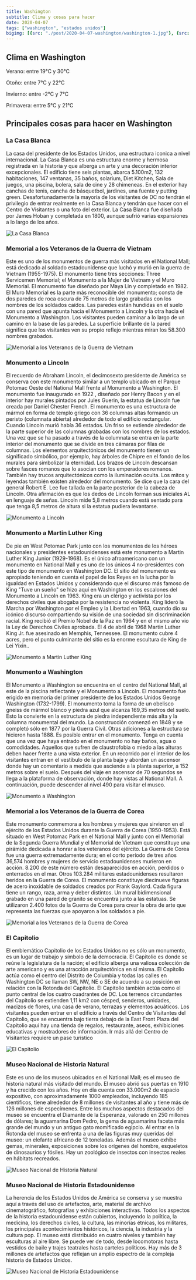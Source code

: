 ```yaml
---
title: Washington 
subtitle: Clima y cosas para hacer
date: 2020-04-07
tags: ["washington", "estados unidos"]
bigimg: [{src: "./post/2020-04-07-washington/washington-1.jpg"}, {src: "./post/2020-04-07-washington/washington-2.jpg"}, {src: "./post/2020-04-07-washington/washington-3.jpg"}]
---
```

 
## Clima en Washington
Verano: entre 19°C y 30°C
 
Otoño: entre 7°C y 22°C
 
Invierno: entre -2°C y 7°C
 
Primavera: entre 5°C y 21°C
 
## Principales cosas para hacer en Washington
 
### La Casa Blanca
La casa del presidente de los Estados Unidos, una estructura iconica a nivel internacional. La Casa Blanca es una estructura enorme y hermosa registrada en la historia y que alberga un arte y una decoración interior excepcionales. El edificio tiene seis plantas, abarca 5.100m2, 132 habitaciones, 147 ventanas, 35 baños, solarium, Diet Kitchen, Sala de juegos, una piscina, bolera, sala de cine y 28 chimeneas. En el exterior hay canchas de tenis, cancha de básquetbol, jardines, una fuente y putting green. Desafortunadamente la mayoría de los visitantes de DC no tendrán el privilegio de entrar realmente en la Casa Blanca y tendrán que hacer con el Centro de Visitantes o una foto del exterior. La Casa Blanca fue diseñada por James Hoban y completada en 1800, aunque sufrió varias expansiones a lo largo de los años.
 
![La Casa Blanca](./washington-la-casa-blanca.jpg)
 
### Memorial a los Veteranos de la Guerra de Vietnam
Este es uno de los monumentos de guerra más visitados en el National Mall; está dedicado al soldado estadounidense que luchó y murió en la guerra de Vietnam (1955-1975). El monumento tiene tres secciones: Three Servicemen Memorial; el Monumento a la Mujer de Vietnam y el Muro Memorial. El monumento fue diseñado por Maya Lin y completado en 1982.
El Muro Memorial es la parte más reconocible del monumento; consta de dos paredes de roca oscura de 75 metros de largo grabadas con los nombres de los soldados caídos. Las paredes están hundidas en el suelo con una pared que apunta hacia el Monumento a Lincoln y la otra hacia el Monumento a Washington. Los visitantes pueden caminar a lo largo de un camino en la base de las paredes. La superficie brillante de la pared significa que los visitantes ven su propio reflejo mientras miran los 58.300 nombres grabados. 
 
 
![Memorial a los Veteranos de la Guerra de Vietnam](./washington-memorial-a-los-veteranos-de-vietnam.jpg)
 
### Monumento a Lincoln
El recuerdo de Abraham Lincoln, el decimosexto presidente de América se conserva con este monumento similar a un templo ubicado en el Parque Potomac Oeste del National Mall frente al Monumento a Washington. El monumento fue inaugurado en 1922 , diseñado por Henry Bacon y en el interior hay murales pintados por Jules Guerin, la estatua de Lincoln fue creada por Daniel Chester French. El monumento es una estructura de mármol en forma de templo griego con 36 columnas altas formando un peristo (columnata abierta) alrededor de todo el edificio rectangular. Cuando Lincoln murió había 36 estados. Un friso se extiende alrededor de la parte superior de las columnas grabadas con los nombres de los estados. Una vez que se ha pasado a través de la columnata se entra en la parte interior del monumento que se divide en tres cámaras por filas de columnas.
Los elementos arquitectónicos del monumento tienen un significado simbólico, por ejemplo, hay árboles de Chipre en el fondo de los murales para simbolizar la eternidad. Los brazos de Lincoln descansan sobre fasces romanos  que lo asocian con los emperadores romanos. También hay trucos arquitectónicos como la iluminación oculta. Los mitos y leyendas también existen alrededor del monumento. Se dice que la cara del general Robert E. Lee fue tallada en la parte posterior de la cabeza de Lincoln. Otra afirmación es que los dedos de Lincoln forman sus iniciales AL en lenguaje de señas. Lincoln mide 5,8 metros cuando está sentado para que tenga 8,5 metros de altura si la estatua pudiera levantarse.
 
 
![Monumento a Lincoln](./washington-monumento-a-lincoln.jpg)
 
### Monumento a Martin Luther King
De pie en West Potomac Park junto con los monumentos de los héroes nacionales y presidentes estadounidenses está este monumento a Martin Luther King Junior (1929-1968). Es el único afroamericano con un monumento en  National Mall y es uno de los únicos 4 no-presidentes con este tipo de monumento en Washington DC. El sitio del monumento es apropiado teniendo en cuenta el papel de los Reyes en la lucha por la igualdad en Estados Unidos y considerando que el discurso más famoso de King "Tuve un sueño" se hizo aquí en Washington en los escalones del Monumento a Lincoln en 1963.
King era un clérigo y activista por los derechos civiles que abogaba por la resistencia no violenta. King lideró la Marcha por Washington por el Empleo y la Libertad en 1963, cuando dio su icónico discurso compartiendo su visión de una sociedad sin discriminación racial. King recibió el Premio Nobel de la Paz en 1964 y en el mismo año vio la Ley de Derechos Civiles aprobada. El 4 de abril de 1968 Martin Luther King Jr. fue asesinado en Memphis, Tennessee.
El monumento cubre 4 acres, pero el punto culminante del sitio es la enorme escultura de King de Lei Yixin..
 
![Monumento a Martin Luther King](./washington-monumento-a-martin-luther-king.jpg)
 
### Monumento a Washington
El Monumento a Washington se encuentra en el centro del National Mall, al este de la piscina reflectante y el Monumento a Lincoln. El monumento fue erigido en memoria del primer presidente de los Estados Unidos George Washington (1732-1799). El monumento toma la forma de un obelisco gneiss de mármol blanco y piedra azul que alcanza 169,35 metros del suelo. Esto la convierte en la estructura de piedra independiente más alta y la columna monumental del mundo. La construcción comenzó en 1848 y se completó sólo en 1877 por la Guerra Civil. Otras adiciones a la estructura se hicieron hasta 1888.
Es posible entrar en el monumento. Tenga en cuenta que una vez que haya entrado en el monumento no hay baños, agua o comodidades. Aquellos que sufren de claustrofobia o miedo a las alturas deben hacer frente a una vista exterior. En un recorrido por el interior de los visitantes entran en el vestíbulo de la planta baja y abordan un ascensor donde hay un comentario a medida que asciende a la planta superior, a 152 metros sobre el suelo. Después del viaje en ascensor de 70 segundos se llega a la plataforma de observación, donde hay vistas al National Mall. A continuación, puede descender al nivel 490 para visitar el museo. 
  
![Monumento a Washington](./washington-monumento-a-washington.jpg)
 
### Memorial a los Veteranos de la Guerra de Corea
Este monumento conmemora a los hombres y mujeres que sirvieron en el ejército de los Estados Unidos durante la Guerra de Corea (1950-1953). Está situado en West Potomac Park en el National Mall y junto con el Memorial de la Segunda Guerra Mundial y el Memorial de Vietnam que constituye una pirámide dedicada a honrar a los veteranos del ejército. La Guerra de Corea fue una guerra extremadamente dura; en el corto período de tres años 36,574 hombres y mujeres de servicio estadounidenses murieron en acción. 8.200 de este número están desaparecidos en acción, perdidos o enterrados en el mar. Otros 103.284 militares estadounidenses resultaron heridos en la Guerra de Corea.
El monumento constituye diecinueve figuras de acero inoxidable de soldados creados por Frank Gaylord. Cada figura tiene un rango, raza, arma y deber distintos. Un mural bidimensional grabado en una pared de granito se encuentra junto a las estatuas. Se utilizaron 2.400 fotos de la Guerra de Corea para crear la obra de arte que representa las fuerzas que apoyaron a los soldados a pie.
 
![Memorial a los Veteranos de la Guerra de Corea](./washington-memorial-a-los-veteranos-de-corea.jpg)
 
 
### El Capitolio
El emblemático Capitolio de los Estados Unidos no es sólo un monumento, es un lugar de trabajo y símbolo de la democracia. El Capitolio es donde se reúne la legislatura de la nación; el edificio alberga una valiosa colección de arte americano y es una atracción arquitectónica en sí misma. El Capitolio actúa como el centro del Distrito de Columbia y todas las calles en Washington DC se llaman SW, NW, NE o SE de acuerdo a su posición en relación con la Rotonda del Capitolio. El Capitolio también actúa como el punto central de los cuatro cuadrantes de DC. Los terrenos circundantes del Capitolio se extienden 1,11 km2 con césped, senderos, unidades, macizos de flores, una casa de verano, terrazas y elementos acuáticos.
Los visitantes pueden entrar en el edificio a través del Centro de Visitantes del Capitolio, que se encuentra bajo tierra debajo de la East Front Plaza del Capitolio aquí hay una tienda de regalos, restaurante, aseos, exhibiciones educativas y mostradores de información. Ir más allá del Centro de Visitantes requiere un pase turístico
 
![El Capitolio](./washington-el-capitolio.jpg)
 
 
### Museo Nacional de Historia Natural
Este es uno de los museos ubicados en el National Mall; es el museo de historia natural más visitado del mundo. El museo abrió sus puertas en 1910 y ha crecido con los años. Hoy en día cuenta con 33.000m2 de espacio expositivo, con aproximadamente 1000 empleados, incluyendo 185 científicos, tiene alrededor de 8 millones de visitantes al año y tiene más de 126 millones de especímenes.
Entre los muchos aspectos destacados del museo se encuentra el Diamante de la Esperanza, valorado en 250 millones de dólares; la aguamarina Dom Pedro, la gema de aguamarina faceta más grande del mundo y un antiguo gato momificado egipcio. Al entrar en la Rotonda del museo se enfrenta a una de las figuras muy queridas del museo: un elefante africano de 12 toneladas. Además el museo exhibe gemas, minerales, exposiciones sobre los orígenes del hombre, esqueletos de dinosaurios y fósiles. Hay un zoológico de insectos con insectos reales en hábitats recreados.
 
 
![Museo Nacional de Historia Natural](./washington-museo-nacional-de-historia-natural.jpg)
 
### Museo Nacional de Historia Estadounidense
La herencia de los Estados Unidos de América se conserva y se muestra aquí a través del uso de artefactos, arte, material de archivo cinematográfico, fotografías y exhibiciones interactivas. Todos los aspectos de la historia estadounidense están cubiertos, incluyendo la política, la medicina, los derechos civiles, la cultura, las minorías étnicas, los militares, los principales acontecimientos históricos, la ciencia, la industria y la cultura pop. El museo está distribuido en cuatro niveles y también hay esculturas al aire libre. Se puede ver de todo, desde locomotoras hasta vestidos de baile y trajes teatrales hasta carteles políticos. Hay más de 3 millones de artefactos que reflejan un amplio espectro de la compleja historia de Estados Unidos. 
 
![Museo Nacional de Historia Estadounidense](./washington-museo-nacional-de-historia-estadounidense.jpg)
